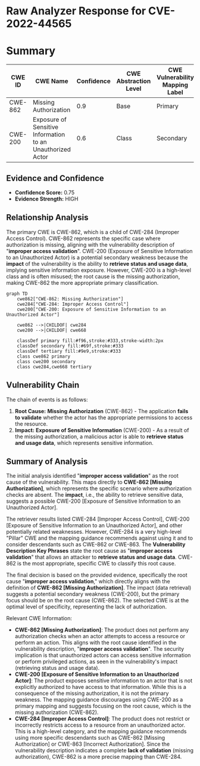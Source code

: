 # Raw Analyzer Response for CVE-2022-44565

# Summary
| CWE ID | CWE Name | Confidence | CWE Abstraction Level | CWE Vulnerability Mapping Label | CWE-Vulnerability Mapping Notes |
|---|---|---|---|---|---|
| CWE-862 | Missing Authorization | 0.9 | Base | Primary | Allowed |
| CWE-200 | Exposure of Sensitive Information to an Unauthorized Actor | 0.6 | Class | Secondary | Discouraged |

## Evidence and Confidence

*   **Confidence Score:** 0.75
*   **Evidence Strength:** HIGH

## Relationship Analysis
The primary CWE is CWE-862, which is a child of CWE-284 (Improper Access Control). CWE-862 represents the specific case where authorization is missing, aligning with the vulnerability description of "**improper access validation**". CWE-200 (Exposure of Sensitive Information to an Unauthorized Actor) is a potential secondary weakness because the **impact** of the vulnerability is the ability to **retrieve status and usage data**, implying sensitive information exposure. However, CWE-200 is a high-level class and is often misused; the root cause is the missing authorization, making CWE-862 the more appropriate primary classification.

```mermaid
graph TD
    cwe862["CWE-862: Missing Authorization"]
    cwe284["CWE-284: Improper Access Control"]
    cwe200["CWE-200: Exposure of Sensitive Information to an Unauthorized Actor"]

    cwe862 -->|CHILDOF| cwe284
    cwe200 -->|CHILDOF| cwe668

    classDef primary fill:#f96,stroke:#333,stroke-width:2px
    classDef secondary fill:#69f,stroke:#333
    classDef tertiary fill:#9e9,stroke:#333
    class cwe862 primary
    class cwe200 secondary
    class cwe284,cwe668 tertiary
```

## Vulnerability Chain
The chain of events is as follows:
1.  **Root Cause:** **Missing Authorization** (CWE-862) - The application **fails to validate** whether the actor has the appropriate permissions to access the resource.
2.  **Impact:** **Exposure of Sensitive Information** (CWE-200) - As a result of the missing authorization, a malicious actor is able to **retrieve status and usage data**, which represents sensitive information.

## Summary of Analysis
The initial analysis identified "**improper access validation**" as the root cause of the vulnerability. This maps directly to **CWE-862 [Missing Authorization]**, which represents the specific scenario where authorization checks are absent. The **impact**, i.e., the ability to retrieve sensitive data, suggests a possible CWE-200 [Exposure of Sensitive Information to an Unauthorized Actor].

The retriever results listed CWE-284 [Improper Access Control], CWE-200 [Exposure of Sensitive Information to an Unauthorized Actor], and other potentially related weaknesses. However, CWE-284 is a very high-level "Pillar" CWE and the mapping guidance recommends against using it and to consider descendants such as CWE-862 or CWE-863. The **Vulnerability Description Key Phrases** state the root cause as "**improper access validation**" that allows an attacker to **retrieve status and usage data**. CWE-862 is the most appropriate, specific CWE to classify this root cause.

The final decision is based on the provided evidence, specifically the root cause "**improper access validation**," which directly aligns with the definition of **CWE-862 [Missing Authorization]**. The impact (data retrieval) suggests a potential secondary weakness (CWE-200), but the primary focus should be on the root cause (CWE-862). The selected CWE is at the optimal level of specificity, representing the lack of authorization.

Relevant CWE Information:
*   **CWE-862 [Missing Authorization]**: The product does not perform any authorization checks when an actor attempts to access a resource or perform an action. This aligns with the root cause identified in the vulnerability description, "**improper access validation**". The security implication is that unauthorized actors can access sensitive information or perform privileged actions, as seen in the vulnerability's impact (retrieving status and usage data).
*   **CWE-200 [Exposure of Sensitive Information to an Unauthorized Actor]**: The product exposes sensitive information to an actor that is not explicitly authorized to have access to that information. While this is a consequence of the missing authorization, it is not the primary weakness. The mapping guidance discourages using CWE-200 as a primary mapping and suggests focusing on the root cause, which is the missing authorization (CWE-862).
*   **CWE-284 [Improper Access Control]**: The product does not restrict or incorrectly restricts access to a resource from an unauthorized actor. This is a high-level category, and the mapping guidance recommends using more specific descendants such as CWE-862 [Missing Authorization] or CWE-863 [Incorrect Authorization]. Since the vulnerability description indicates a complete **lack of validation** (missing authorization), CWE-862 is a more precise mapping than CWE-284.